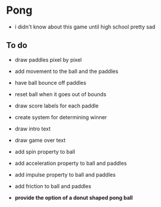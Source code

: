 # Pong

- i didn't know about this game until high school pretty sad

## To do

- draw paddles pixel by pixel
- add movement to the ball and the paddles
- have ball bounce off paddles
- reset ball when it goes out of bounds

- draw score labels for each paddle
- create system for determining winner
- draw intro text
- draw game over text

- add spin property to ball
- add acceleration property to ball and paddles
- add impulse property to ball and paddles
- add friction to ball and paddles

- **provide the option of a donut shaped pong ball**

